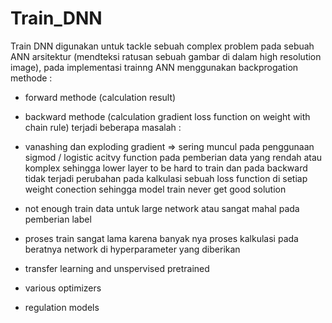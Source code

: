 # Train_DNN

Train DNN digunakan untuk tackle sebuah complex problem pada sebuah ANN arsitektur (mendteksi ratusan sebuah gambar di dalam high resolution image), 
pada implementasi trainng ANN menggunakan backprogation methode :
- forward methode (calculation result) 
- backward methode (calculation gradient loss function on weight with chain rule)
terjadi beberapa masalah :

- vanashing dan exploding gradient => sering muncul pada penggunaan sigmod / logistic acitvy function pada pemberian data yang rendah atau komplex
sehingga lower layer to be hard to train dan pada backward tidak terjadi perubahan pada kalkulasi sebuah loss function di setiap weight conection sehingga 
model train never get good solution  
- not enough train data untuk large network atau sangat mahal pada pemberian label
- proses train sangat lama karena banyak nya proses kalkulasi pada beratnya network di hyperparameter yang diberikan
- transfer learning and unspervised pretrained
- various optimizers
- regulation models
